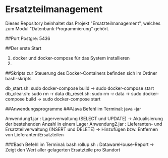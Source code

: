 # Ersatzteilmanagement 
Dieses Repository beinhaltet das Projekt "Ersatzteilmanagement", welches zum Modul "Datenbank-Programmierung" gehört.

##Port
Postgre: 5436

##Der erste Start
1. docker und docker-compose für das System installieren
2. 

##Skripts zur Steuerung des Docker-Containers befinden sich im Ordner bash-skripts

db_start.sh: sudo docker-compose build -> sudo docker-compose start
db_clear.sh: sudo rm -r data
db_reset.sh: sudo rm -r data -> sudo docker-compose build -> sudo docker-compose start

##Anwendungsprogramme
###Java
Befehl im Terminal: java -jar <Anwendung>

Anwendung1.jar  : Lagerverwaltung (SELECT und UPDATE) -> Aktualisierung der bestehenden Anzahl in einem Lager
Anwendung2.jar  : Lieferanten- und Ersatzteilverwaltung (INSERT und DELETE) -> Hinzufügen bzw. Entfernen von Lieferanten/Ersatzteilen

###Bash
Befehl im Terminal: bash <Anwendung>
rollup.sh : DatawareHouse-Report -> Zeigt den Wert aller gelagerten Ersatzteile pro Standort
